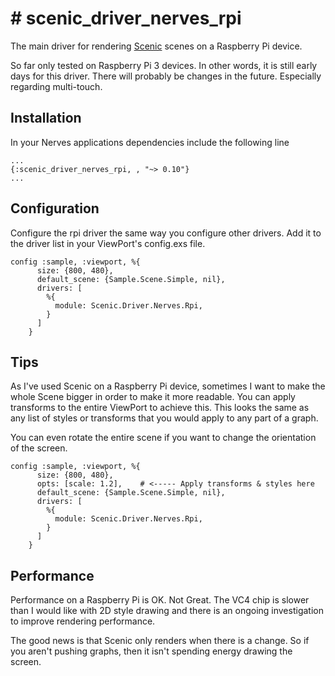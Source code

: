 # # scenic_driver_nerves_rpi

The main driver for rendering [Scenic](https://github.com/boydm/scenic) scenes on a Raspberry Pi device.

So far only tested on Raspberry Pi 3 devices. In other words, it is still early
days for this driver. There will probably be changes in the future. Especially
regarding multi-touch.

## Installation

In your Nerves applications dependencies include the following line

    ...
    {:scenic_driver_nerves_rpi, , "~> 0.10"}
    ...

## Configuration

Configure the rpi driver the same way you configure other drivers. Add it
to the driver list in your ViewPort's config.exs file.

    config :sample, :viewport, %{
          size: {800, 480},
          default_scene: {Sample.Scene.Simple, nil},
          drivers: [
            %{
              module: Scenic.Driver.Nerves.Rpi,
            }
          ]
        }


## Tips

As I've used Scenic on a Raspberry Pi device, sometimes I want to make the whole
Scene bigger in order to make it more readable. You can apply transforms to the
entire ViewPort to achieve this. This looks the same as any list of styles or
transforms that you would apply to any part of a graph.

You can even rotate the entire scene if you want to change the orientation of
the screen.

    config :sample, :viewport, %{
          size: {800, 480},
          opts: [scale: 1.2],    # <----- Apply transforms & styles here
          default_scene: {Sample.Scene.Simple, nil},
          drivers: [
            %{
              module: Scenic.Driver.Nerves.Rpi,
            }
          ]
        }

## Performance

Performance on a Raspberry Pi is OK. Not Great. The VC4 chip is slower than I would
like with 2D style drawing and there is an ongoing investigation to improve rendering performance.

The good news is that Scenic only renders when there is a change. So if you aren't
pushing graphs, then it isn't spending energy drawing the screen.
